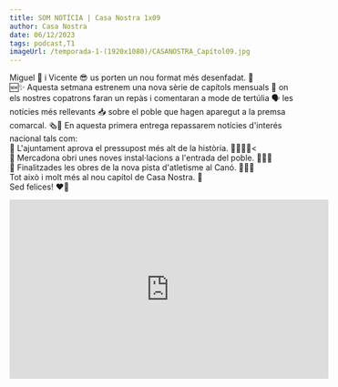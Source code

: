 ```yaml
---
title: SOM NOTÍCIA | Casa Nostra 1x09
author: Casa Nostra
date: 06/12/2023
tags: podcast,T1
imageUrl: /temporada-1-(1920x1080)/CASANOSTRA_Capítol09.jpg
---
```


<p> Miguel 🥸 i Vicente 😎 us porten un nou format més desenfadat. 🤗
<br>🆕✨ Aquesta setmana estrenem una nova sèrie de capítols mensuals 📅 on els nostres copatrons faran un repàs i comentaran a mode de tertúlia 🗣️ les notícies més rellevants 📥 sobre el poble que hagen aparegut a la premsa comarcal. 🗞️📰
En aquesta primera entrega repassarem notícies d&#39;interés nacional tals com:
<br>📌 L&#39;ajuntament aprova el pressupost més alt de la història. 🧑‍💼📂✅<
<br>📌 Mercadona obri unes noves instal·lacions a l&#39;entrada del poble. 🦺🚧🤑
<br>📌 Finalitzades les obres de la nova pista d&#39;atletisme al Canó. 🎽🥳🏃
<br>Tot això i molt més al nou capítol de Casa Nostra. 🤩
<br>Sed felices! ❤️🫶</p>

<iframe width="560" height="315" src="https://www.youtube.com/embed/IlNKaHTBa1g?si=IRGeY5GGIpDuWXml" title="YouTube video player" frameborder="0" allow="accelerometer; autoplay; clipboard-write; encrypted-media; gyroscope; picture-in-picture; web-share" referrerpolicy="strict-origin-when-cross-origin" allowfullscreen></iframe>
